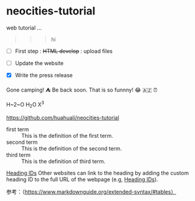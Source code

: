# neocities-tutorial
web tutorial
...
>>>hi
- [ ] First step
: ~~HTML develop~~
: upload files
- [ ] Update the website
- [x] Write the press release 


Gone camping! ⛺ Be back soon.
That is so funnny! 😂 🇦🇿 ⏰ 

H~2~O 
H<sub>2</sub>O
X<sup>3</sup>

https://github.com/huahuali/neocities-tutorial

<dl>
    <dt>first term</dt>
    <dd>This is the definition of the first term.</dd>
    <dt>second term</dt>
    <dd>This is the definition of the second term.</dd>
  <dt>third term</dt>
  <dd>This is the definition of third term.</dd>
</dl>

[Heading IDs](https://www.baidu.com)
Other websites can link to the heading by adding the custom heading ID to the full URL of the webpage (e.g, [Heading IDs](https://www.markdownguide.org/extended-syntax#heading-ids)).

参考：（https://www.markdownguide.org/extended-syntax/#tables）

